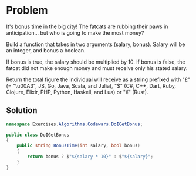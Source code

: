 # Problem

It's bonus time in the big city! The fatcats are rubbing their paws in anticipation... but who is going to make the most money?

Build a function that takes in two arguments (salary, bonus). Salary will be an integer, and bonus a boolean.

If bonus is true, the salary should be multiplied by 10. If bonus is false, the fatcat did not make enough money and must receive only his stated salary.

Return the total figure the individual will receive as a string prefixed with "£" (= "\u00A3", JS, Go, Java, Scala, and Julia), "$" (C#, C++, Dart, Ruby, Clojure, Elixir, PHP, Python, Haskell, and Lua) or "¥" (Rust).

## Solution
```cs
namespace Exercises.Algorithms.Codewars.DoIGetBonus;

public class DoIGetBonus
{
    public string BonusTime(int salary, bool bonus)
    {
        return bonus ? $"${salary * 10}" : $"${salary}";
    }
}
```